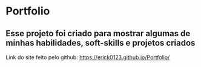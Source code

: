 # Portfolio

## Esse projeto foi criado para mostrar algumas de minhas habilidades, soft-skills e projetos criados

Link do site feito pelo github: https://erick0123.github.io/Portfolio/
